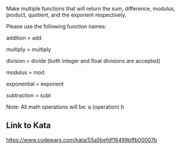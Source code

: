 Make multiple functions that will return the sum, difference, modulus, product, quotient, and the exponent respectively.

Please use the following function names:

addition = add

multiply = multiply

division = divide (both integer and float divisions are accepted)

modulus = mod

exponential = exponent

subtraction = subt

Note: All math operations will be: a (operation) b

## Link to Kata
https://www.codewars.com/kata/55a5befdf16499bffb00007b
